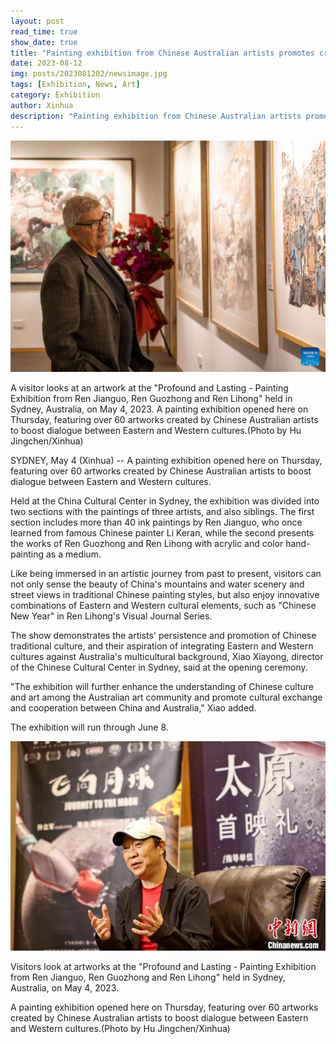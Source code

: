 ```yaml
---
layout: post
read_time: true
show_date: true
title: "Painting exhibition from Chinese Australian artists promotes cross-cultural exchanges"
date: 2023-08-12
img: posts/2023081202/newsimage.jpg
tags: [Exhibition, News, Art]
category: Exhibition
author: Xinhua
description: "Painting exhibition from Chinese Australian artists promotes cross-cultural exchanges"
---
```


![image](./assets/img/posts/2023081202/newsimage.jpg)

A visitor looks at an artwork at the "Profound and Lasting - Painting Exhibition from Ren Jianguo, Ren Guozhong and Ren Lihong" held in Sydney, Australia, on May 4, 2023. A painting exhibition opened here on Thursday, featuring over 60 artworks created by Chinese Australian artists to boost dialogue between Eastern and Western cultures.(Photo by Hu Jingchen/Xinhua)

SYDNEY, May 4 (Xinhua) -- A painting exhibition opened here on Thursday, featuring over 60 artworks created by Chinese Australian artists to boost dialogue between Eastern and Western cultures.

Held at the China Cultural Center in Sydney, the exhibition was divided into two sections with the paintings of three artists, and also siblings. The first section includes more than 40 ink paintings by Ren Jianguo, who once learned from famous Chinese painter Li Keran, while the second presents the works of Ren Guozhong and Ren Lihong with acrylic and color hand-painting as a medium.

Like being immersed in an artistic journey from past to present, visitors can not only sense the beauty of China's mountains and water scenery and street views in traditional Chinese painting styles, but also enjoy innovative combinations of Eastern and Western cultural elements, such as "Chinese New Year" in Ren Lihong's Visual Journal Series.

The show demonstrates the artists' persistence and promotion of Chinese traditional culture, and their aspiration of integrating Eastern and Western cultures against Australia's multicultural background, Xiao Xiayong, director of the Chinese Cultural Center in Sydney, said at the opening ceremony.

"The exhibition will further enhance the understanding of Chinese culture and art among the Australian art community and promote cultural exchange and cooperation between China and Australia," Xiao added.

The exhibition will run through June 8. 

![image](./assets/img/posts/20230812/newsimage-2.jpeg)

Visitors look at artworks at the "Profound and Lasting - Painting Exhibition from Ren Jianguo, Ren Guozhong and Ren Lihong" held in Sydney, Australia, on May 4, 2023.

A painting exhibition opened here on Thursday, featuring over 60 artworks created by Chinese Australian artists to boost dialogue between Eastern and Western cultures.(Photo by Hu Jingchen/Xinhua)


